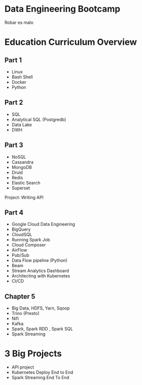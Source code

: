 # Data Engineering Bootcamp
Robar es malo

# Education Curriculum Overview
## Part 1 
- Linux 
- Bash Shell 
- Docker 
- Python 

## Part 2
- SQL 
- Analytical SQL (Postgredb)
- Data Lake 
- DWH 

## Part 3
- NoSQL 
- Cassandra
- MongoDB 
- Druid 
- Redis 
- Elastic Search 
- Superset

Project: Writing API 

## Part 4
- Google Cloud Data Engineering
- BigQuery 
- CloudSQL
- Running Spark Job 
- Cloud Composer
- AirFlow 
- Pub/Sub
- Data Flow pipeline (Python)
- Beam
- Stream Analytics Dashboard
- Architecting with Kubernetes
- CI/CD

## Chapter 5
- Big Data, HDFS, Yarn, Sqoop
- Trino (Presto)
- Nifi
- Kafka 
- Spark, Spark RDD , Spark SQL
- Spark Streaming

# 3 Big Projects
- API project
- Kubernetes Deploy End to End
- Spark Streaming End To End
